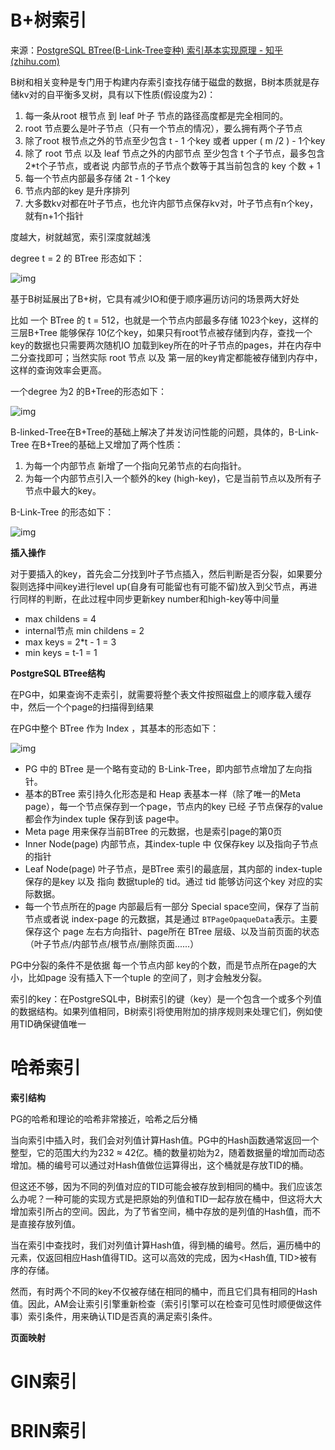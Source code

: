 # B+树索引

来源：[PostgreSQL BTree(B-Link-Tree变种) 索引基本实现原理 - 知乎 (zhihu.com)](https://zhuanlan.zhihu.com/p/639226810)

B树和相关变种是专门用于构建内存索引查找存储于磁盘的数据，B树本质就是存储kv对的自平衡多叉树，具有以下性质(假设度为2)：

1. 每一条从root 根节点 到 leaf 叶子 节点的路径高度都是完全相同的。
2. root 节点要么是叶子节点（只有一个节点的情况），要么拥有两个子节点
3. 除了root 根节点之外的节点至少包含 t - 1 个key 或者 upper ( m /2 ) - 1个key
4. 除了 root 节点 以及 leaf 节点之外的内部节点 至少包含 t 个子节点，最多包含2*t个子节点，或者说 内部节点的子节点个数等于其当前包含的 key 个数 + 1
5. 每一个节点内部最多存储 2t - 1 个key
6. 节点内部的key 是升序排列
7. 大多数kv对都在叶子节点，也允许内部节点保存kv对，叶子节点有n个key，就有n+1个指针

度越大，树就越宽，索引深度就越浅

degree t = 2 的 BTree 形态如下：

![img](https://pic2.zhimg.com/80/v2-6d96bedc46a1794b2aa48ff4b71bd7d5_720w.webp)

基于B树延展出了B+树，它具有减少IO和便于顺序遍历访问的场景两大好处

比如 一个 BTree 的 t = 512，也就是一个节点内部最多存储 1023个key，这样的三层B+Tree 能够保存 10亿个key，如果只有root节点被存储到内存，查找一个key的数据也只需要两次随机IO 加载到key所在的叶子节点的pages，并在内存中二分查找即可；当然实际 root 节点 以及 第一层的key肯定都能被存储到内存中，这样的查询效率会更高。

一个degree 为2 的B+Tree的形态如下：

![img](https://pic4.zhimg.com/80/v2-8f5a4344be24518c7aae3821c5fa7f4b_720w.webp)

B-linked-Tree在B+Tree的基础上解决了并发访问性能的问题，具体的，B-Link-Tree 在B+Tree的基础上又增加了两个性质：

1. 为每一个内部节点 新增了一个指向兄弟节点的右向指针。
2. 为每一个内部节点引入一个额外的key (high-key)，它是当前节点以及所有子节点中最大的key。

B-Link-Tree 的形态如下：

![img](https://pic3.zhimg.com/80/v2-6bbb0288559fc6e8189c9c0c79b3318a_720w.webp)

**插入操作**

对于要插入的key，首先会二分找到叶子节点插入，然后判断是否分裂，如果要分裂则选择中间key进行level up(自身有可能留也有可能不留)放入到父节点，再进行同样的判断，在此过程中同步更新key number和high-key等中间量

- max childens = 4
- internal节点 min childens = 2
- max keys = 2*t - 1 = 3
- min keys = t-1 = 1

**PostgreSQL BTree结构**

在PG中，如果查询不走索引，就需要将整个表文件按照磁盘上的顺序载入缓存中，然后一个个page的扫描得到结果

在PG中整个 BTree 作为 Index ，其基本的形态如下：

![img](https://pic1.zhimg.com/80/v2-8ed152d106ea195db87fae78962c6334_720w.webp)

- PG 中的 BTree 是一个略有变动的 B-Link-Tree，即内部节点增加了左向指针。
- 基本的BTree 索引持久化形态是和 Heap 表基本一样（除了唯一的Meta page），每一个节点保存到一个page，节点内的key 已经 子节点保存的value都会作为index tuple 保存到该 page中。
- Meta page 用来保存当前BTree 的元数据，也是索引page的第0页
- Inner Node(page) 内部节点，其index-tuple 中 仅保存key 以及指向子节点的指针
- Leaf Node(page) 叶子节点，是BTree 索引的最底层，其内部的 index-tuple 保存的是key 以及 指向 数据tuple的 tid。通过 tid 能够访问这个key 对应的实际数据。
- 每一个节点所在的page 内部最后有一部分 Special space空间，保存了当前节点或者说 index-page 的元数据，其是通过 `BTPageOpaqueData`表示。主要保存这个 page 左右方向指针、page所在 BTree 层级、以及当前页面的状态（叶子节点/内部节点/根节点/删除页面......）

PG中分裂的条件不是依据 每一个节点内部 key的个数，而是节点所在page的大小，比如page 没有插入下一个tuple 的空间了，则才会触发分裂。

索引的key：在PostgreSQL中，B树索引的键（key）是一个包含一个或多个列值的数据结构。如果列值相同，B树索引将使用附加的排序规则来处理它们，例如使用TID确保键值唯一

# 哈希索引

**索引结构**

PG的哈希和理论的哈希非常接近，哈希之后分桶

当向索引中插入时，我们会对列值计算Hash值。PG中的Hash函数通常返回一个整型，它的范围大约为232 ≈ 42亿。桶的数量初始为2，随着数据量的增加而动态增加。桶的编号可以通过对Hash值做位运算得出，这个桶就是存放TID的桶。

但这还不够，因为不同的列值对应的TID可能会被存放到相同的桶中。我们应该怎么办呢？一种可能的实现方式是把原始的列值和TID一起存放在桶中，但这将大大增加索引所占的空间。因此，为了节省空间，桶中存放的是列值的Hash值，而不是直接存放列值。

当在索引中查找时，我们对列值计算Hash值，得到桶的编号。然后，遍历桶中的元素，仅返回相应Hash值得TID。这可以高效的完成，因为<Hash值, TID>被有序的存储。

然而，有时两个不同的key不仅被存储在相同的桶中，而且它们具有相同的Hash值。因此，AM会让索引引擎重新检查（索引引擎可以在检查可见性时顺便做这件事）索引条件，用来确认TID是否真的满足索引条件。

**页面映射**



# GIN索引





# BRIN索引



